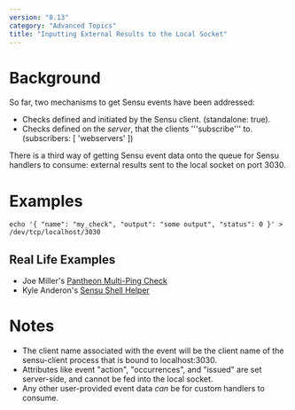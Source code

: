 ```yaml
---
version: "0.13"
category: "Advanced Topics"
title: "Inputting External Results to the Local Socket"
---
```


# Background

So far, two mechanisms to get Sensu events have been addressed:

* Checks defined and initiated by the Sensu client. (standalone: true).
* Checks defined on the *server*, that the clients '''subscribe''' to.
(subscribers: [ 'webservers' ])

There is a third way of getting Sensu event data onto the queue for Sensu
 handlers to consume: external results sent to the local socket on port 3030.

# Examples

~~~ shell
echo '{ "name": "my_check", "output": "some output", "status": 0 }' > /dev/tcp/localhost/3030
~~~

## Real Life Examples

* Joe Miller's [Pantheon Multi-Ping Check](https://gist.github.com/joemiller/5806570)
* Kyle Anderon's [Sensu Shell Helper](https://github.com/solarkennedy/sensu-shell-helper)

# Notes

* The client name associated with the event will be the client name of the 
 sensu-client process that is bound to localhost:3030.
* Attributes like event "action", "occurrences", and "issued" are set server-side, and 
 cannot be fed into the local socket.
* Any other user-provided event data *can* be for custom handlers to consume.
